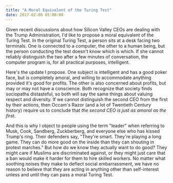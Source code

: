 ```yaml
---
title: "A Moral Equivalent of the Turing Test"
date: 2017-02-06 05:00:00
---
```


Given recent discussions about how Silicon Valley CEOs are dealing
with the Trump Administration, I'd like to propose a moral equivalent
of the Turing Test.  In the original Turing Test, a person sits at a
desk facing two terminals.  One is connected to a computer, the other
to a human being, but the person conducting the test doesn't know
which is which.  If she cannot reliably distinguish the two after a
few minutes of conversation, the computer program is, for all
practical purposes, intelligent.

Here's the update I propose.  One subject is intelligent and has a
good poker face, but is completely amoral, and willing to accommodate
anything provided it's good for profits.  The other is also concerned
about profits, but may or may not have a conscience.  Both recognize
that society finds sociopaths distasteful, so both will say the same
things about valuing respect and diversity.  If we cannot distinguish
the second CEO from the first by their actions, then Occam's Razor
(and a lot of Twentieth Century history) require us to conclude that
*the second CEO is just as amoral as the first*.

And this is why I object to people using the term "leader" when
referring to Musk, Cook, Sandberg, Zuckberberg, and everyone else who
has kissed Trump's ring.  Their defenders say, "They're smart.
They're playing a long game.  They can do more good on the inside than
they can shouting in protest marches."  But how do we know they
actually want to do good?  They might care if Muslims are
discriminated against, or they might just care that a ban would make
it harder for them to hire skilled workers.  No matter what soothing
noises they make to deflect social embarrassment, we have no reason to
believe that they are acting in anything other than self-interest
unless and until they can pass a moral Turing Test.
